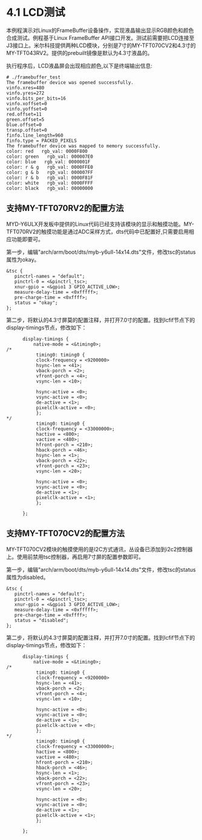 # 4.1 LCD测试

本例程演示对Linux的FrameBuffer设备操作，实现液晶输出显示RGB颜色和颜色合成测试。例程基于Linux FrameBuffer API接口开发。测试前需要把LCD连接至J3接口上。米尔科技提供两种LCD模块，分别是7寸的MY-TFT070CV2和4.3寸的MY-TFT043RV2。提供的prebuilt镜像是默认为4.3寸液晶的。

执行程序后，LCD液晶屏会出现相应颜色,以下是终端输出信息:

```
# ./framebuffer_test
The framebuffer device was opened successfully.
vinfo.xres=480
vinfo.yres=272
vinfo.bits_per_bits=16
vinfo.xoffset=0
vinfo.yoffset=0
red.offset=11
green.offset=5
blue.offset=0
transp.offset=0
finfo.line_length=960
finfo.type = PACKED_PIXELS
The framebuffer device was mapped to memory successfully.
color: red   rgb_val: 0000F800
color: green   rgb_val: 000007E0
color: blue   rgb_val: 0000001F
color: r & g   rgb_val: 0000FFE0
color: g & b   rgb_val: 000007FF
color: r & b   rgb_val: 0000F81F
color: white   rgb_val: 0000FFFF
color: black   rgb_val: 00000000
```

## 支持MY-TFT070RV2的配置方法

MYD-Y6ULX开发板中提供的Linux代码已经支持该模块的显示和触摸功能。MY-TFT070RV2的触摸功能是通过ADC采样方式，dts代码中已配置好,只需要启用相应功能即要可。

第一步，编辑"arch/arm/boot/dts/myb-y6ull-14x14.dts"文件，修改tsc的status属性为okay。

  ```
  &tsc {
     pinctrl-names = "default";
     pinctrl-0 = <&pinctrl_tsc>;
     xnur-gpio = <&gpio1 3 GPIO_ACTIVE_LOW>;
     measure-delay-time = <0xfffff>;
     pre-charge-time = <0xffff>;
     status = "okay";
  };
  ```

  第二步，将默认的4.3寸屏莫的配置注释，并打开7.0寸的配置。找到lcfif节点下的display-timings节点，修改如下：

  ```
        display-timings {
            native-mode = <&timing0>;
  /*
             timing0: timing0 {
             clock-frequency = <9200000>
             hsync-len = <41>;
             vback-porch = <2>;
             vfront-porch = <4>;
             vsync-len = <10>;

             hsync-active = <0>;
             vsync-active = <0>;
             de-active = <1>;
             pixelclk-active = <0>;
             };
  */
             timing0: timing0 {
             clock-frequency = <33000000>;
             hactive = <800>;
             vactive = <480>;
             hfront-porch = <210>;
             hback-porch = <46>;
             hsync-len = <1>;
             vback-porch = <22>;
             vfront-porch = <23>;
             vsync-len = <20>;

             hsync-active = <0>;
             vsync-active = <0>;
             de-active = <1>;
             pixelclk-active = <1>;
             };

        };
  ```

## 支持MY-TFT070CV2的配置方法

MY-TFT070CV2模块的触摸使用的是I2C方式通讯，丛设备已添加到i2c2控制器上。使用前禁用tsc控制器，再启用7寸屏的配置参数即可。

第一步，编辑"arch/arm/boot/dts/myb-y6ull-14x14.dts"文件，修改tsc的status属性为disabled。

  ```
  &tsc {
     pinctrl-names = "default";
     pinctrl-0 = <&pinctrl_tsc>;
     xnur-gpio = <&gpio1 3 GPIO_ACTIVE_LOW>;
     measure-delay-time = <0xfffff>;
     pre-charge-time = <0xffff>;
     status = "disabled";
  };
  ```

第二步，将默认的4.3寸屏莫的配置注释，并打开7.0寸的配置。找到lcfif节点下的display-timings节点，修改如下：

  ```
        display-timings {
            native-mode = <&timing0>;
  /*
             timing0: timing0 {
             clock-frequency = <9200000>
             hsync-len = <41>;
             vback-porch = <2>;
             vfront-porch = <4>;
             vsync-len = <10>;

             hsync-active = <0>;
             vsync-active = <0>;
             de-active = <1>;
             pixelclk-active = <0>;
             };
  */
             timing0: timing0 {
             clock-frequency = <33000000>;
             hactive = <800>;
             vactive = <480>;
             hfront-porch = <210>;
             hback-porch = <46>;
             hsync-len = <1>;
             vback-porch = <22>;
             vfront-porch = <23>;
             vsync-len = <20>;

             hsync-active = <0>;
             vsync-active = <0>;
             de-active = <1>;
             pixelclk-active = <1>;
             };

        };
  ```

